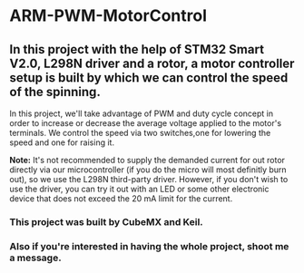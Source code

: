 # ARM-PWM-MotorControl

## In this project with the help of STM32 Smart V2.0, L298N driver and a rotor, a motor controller setup is built by which we can control the speed of the spinning.

In this project, we'll take advantage of PWM and duty cycle concept in order to increase or decrease the average voltage applied to the motor's terminals.
We control the speed via two switches,one for lowering the speed and one for raising it.

**Note:** It's not recommended to supply the demanded current for out rotor directly via our microcontroller (if you do the micro will most definitly burn out), so we use the L298N third-party driver. 
However, if you don't wish to use the driver, you can try it out with an LED or some other electronic device that does not exceed the 20 mA limit for the current. 

### This project was built by CubeMX and Keil.
### Also if you're interested in having the whole project, shoot me a message.
